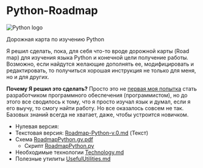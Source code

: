 # Python-Roadmap
![Python logo](https://www.python.org/static/img/python-logo.png)

Дорожная карта по изучению Python

Я решил сделать, пока, для себя что-то вроде дорожной карты (Road map) для изучения языка Python и конечной цели получение работы.  Возможно, если найдутся желающие дополнять ее, модифицировать и редактировать, то получиться хорошая инструкция не только для меня, но и для других. 

**Почему Я решил это сделать?** Просто это не [первая моя попытка](https://github.com/GnuriaN/Python-Roadmap/blob/master/previous-history.md) стать разработчиком программного обеспечения (программистом), но до этого все сводилось к тому, что я просто изучал язык и думал, если я его выучу, то смогу найти работу. Но все оказалось совсем не так. Базовых знаний всегда не хватает, даже, чтобы устроится новичком.

* Нулевая версия:  
 * Текстовая версия: [Roadmap-Python-v.0.md](https://github.com/GnuriaN/Python-Roadmap/blob/master/Roadmap-Python-v.0.md) (Текст)
 * Схема [RoadmapPython.gv.pdf](https://github.com/GnuriaN/Python-Roadmap/blob/master/RoadmapPython.gv.pdf)
      * Скрипт [RoadmapPython.py](https://github.com/GnuriaN/Python-Roadmap/blob/master/RoadmapPython.py)
* Необходимые технологии [Technology.md](https://github.com/GnuriaN/Python-Roadmap/blob/master/Technology.md)
* Полезные утилиты [UsefulUtilities.md](https://github.com/GnuriaN/Python-Roadmap/blob/master/UsefulUtilities.md)
